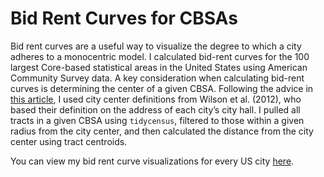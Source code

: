 # Bid Rent Curves for CBSAs

Bid rent curves are a useful way to visualize the degree to which a city adheres to a monocentric model. I calculated bid-rent curves for the 100 largest Core-based statistical areas in the United States using American Community Survey data. A key consideration when calculating bid-rent curves is determining the center of a given CBSA. Following the advice in [this article](https://www.huduser.gov/portal/periodicals/cityscpe/vol21num2/ch12.pdf), I used city center definitions from Wilson et al. (2012), who based their definition on the address of each city’s city hall. I pulled all tracts in a given CBSA using `tidycensus`, filtered to those within a given radius from the city center, and then calculated the distance from the city center using tract centroids.

You can view my bid rent curve visualizations for every US city [here](https://camdenblatchly.com/posts/bid-rent-curves).
